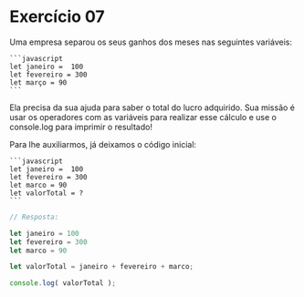 

# Exercício 07

Uma empresa separou os seus ganhos dos meses nas seguintes variáveis:

    ```javascript
    let janeiro =  100
    let fevereiro = 300
    let março = 90
    ```

Ela precisa da sua ajuda para saber o total do lucro adquirido. Sua missão é usar os operadores com as variáveis para realizar esse cálculo e use o console.log para imprimir o resultado!



Para lhe auxiliarmos, já deixamos o código inicial:

    ```javascript
    let janeiro =  100
    let fevereiro = 300
    let marco = 90
    let valorTotal = ?
    ```


```javascript
// Resposta:

let janeiro = 100
let fevereiro = 300
let marco = 90

let valorTotal = janeiro + fevereiro + marco;

console.log( valorTotal );
```